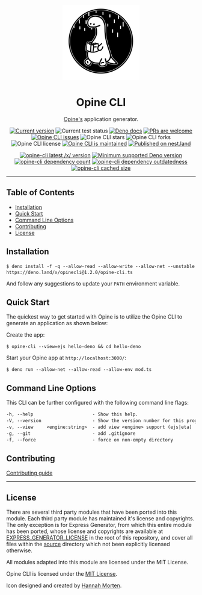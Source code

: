 <p align="center">
  <a href="https://www.linkedin.com/in/hannah-morten-b1218017a/"><img height="200" style="height:200px;" src="https://github.com/cmorten/opine-cli/raw/main/.github/icon.png" alt="Deno reading an opinionated book"></a>
  <h1 align="center">Opine CLI</h1>
</p>
<p align="center">
<a href="https://github.com/asos-craigmorten/opine">Opine's</a> application generator.</p>
<p align="center">
   <a href="https://github.com/cmorten/opine-cli/tags/"><img src="https://img.shields.io/github/tag/cmorten/opine-cli" alt="Current version" /></a>
   <img src="https://github.com/cmorten/opine-cli/workflows/Test/badge.svg" alt="Current test status" />
   <a href="https://doc.deno.land/https/deno.land/x/opinecli/opine-cli.ts"><img src="https://doc.deno.land/badge.svg" alt="Deno docs" /></a>
   <a href="http://makeapullrequest.com"><img src="https://img.shields.io/badge/PRs-welcome-brightgreen.svg" alt="PRs are welcome" /></a>
   <a href="https://github.com/cmorten/opine-cli/issues/"><img src="https://img.shields.io/github/issues/cmorten/opine-cli" alt="Opine CLI issues" /></a>
   <img src="https://img.shields.io/github/stars/cmorten/opine-cli" alt="Opine CLI stars" />
   <img src="https://img.shields.io/github/forks/cmorten/opine-cli" alt="Opine CLI forks" />
   <img src="https://img.shields.io/github/license/cmorten/opine-cli" alt="Opine CLI license" />
   <a href="https://github.com/cmorten/opine-cli/graphs/commit-activity"><img src="https://img.shields.io/badge/Maintained%3F-yes-green.svg" alt="Opine CLI is maintained" /></a>
   <a href="https://nest.land/package/opinecli"><img src="https://nest.land/badge.svg" alt="Published on nest.land" /></a>
</p>
<p align="center">
   <a href="https://deno.land/x/opinecli"><img src="https://img.shields.io/endpoint?url=https%3A%2F%2Fdeno-visualizer.danopia.net%2Fshields%2Flatest-version%2Fx%2Fopinecli%2Fopine-cli.ts" alt="opine-cli latest /x/ version" /></a>
   <a href="https://github.com/denoland/deno/blob/main/Releases.md"><img src="https://img.shields.io/badge/deno-^1.9.2-brightgreen?logo=deno" alt="Minimum supported Deno version" /></a>
   <a href="https://deno-visualizer.danopia.net/dependencies-of/https/deno.land/x/opinecli/opine-cli.ts"><img src="https://img.shields.io/endpoint?url=https%3A%2F%2Fdeno-visualizer.danopia.net%2Fshields%2Fdep-count%2Fx%2Fopinecli%2Fopine-cli.ts" alt="opine-cli dependency count" /></a>
   <a href="https://deno-visualizer.danopia.net/dependencies-of/https/deno.land/x/opinecli/opine-cli.ts"><img src="https://img.shields.io/endpoint?url=https%3A%2F%2Fdeno-visualizer.danopia.net%2Fshields%2Fupdates%2Fx%2Fopinecli%2Fopine-cli.ts" alt="opine-cli dependency outdatedness" /></a>
   <a href="https://deno-visualizer.danopia.net/dependencies-of/https/deno.land/x/opinecli/opine-cli.ts"><img src="https://img.shields.io/endpoint?url=https%3A%2F%2Fdeno-visualizer.danopia.net%2Fshields%2Fcache-size%2Fx%2Fopinecli%2Fopine-cli.ts" alt="opine-cli cached size" /></a>
</p>

---

## Table of Contents

- [Installation](#installation)
- [Quick Start](#quick-start)
- [Command Line Options](#command-line-options)
- [Contributing](#contributing)
- [License](#license)

## Installation

```console
$ deno install -f -q --allow-read --allow-write --allow-net --unstable https://deno.land/x/opinecli@1.2.0/opine-cli.ts
```

And follow any suggestions to update your `PATH` environment variable.

## Quick Start

The quickest way to get started with Opine is to utilize the Opine CLI to generate an application as shown below:

Create the app:

```console
$ opine-cli --view=ejs hello-deno && cd hello-deno
```

Start your Opine app at `http://localhost:3000/`:

```console
$ deno run --allow-net --allow-read --allow-env mod.ts
```

## Command Line Options

This CLI can be further configured with the following command line flags:

```txt
-h, --help                      - Show this help.                            
-V, --version                   - Show the version number for this program.  
-v, --view     <engine:string>  - add view <engine> support (ejs|eta)        
-g, --git                       - add .gitignore                             
-f, --force                     - force on non-empty directory     
```

## Contributing

[Contributing guide](https://github.com/cmorten/opine-cli/blob/main/.github/CONTRIBUTING.md)

---

## License

There are several third party modules that have been ported into this module. Each third party module has maintained it's license and copyrights. The only exception is for Express Generator, from which this entire module has been ported, whose license and copyrights are available at [EXPRESS_GENERATOR_LICENSE](./EXPRESS_GENERATOR_LICENSE.md) in the root of this repository, and cover all files within the [source](./src) directory which not been explicitly licensed otherwise.

All modules adapted into this module are licensed under the MIT License.

Opine CLI is licensed under the [MIT License](./LICENSE.md).

Icon designed and created by [Hannah Morten](https://www.linkedin.com/in/hannah-morten-b1218017a/).
